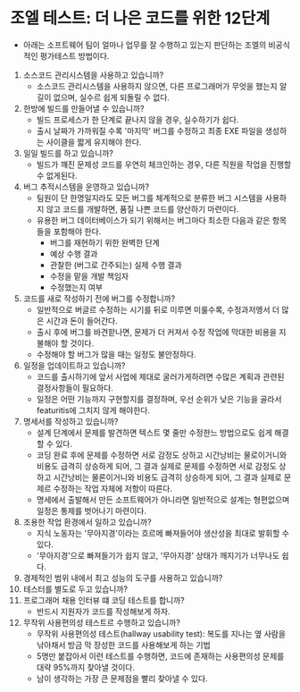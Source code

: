 # 조엘 테스트: 더 나은 코드를 위한 12단계

- 아래는 소프트웨어 팀이 얼마나 업무를 잘 수행하고 있는지 판단하는 조엘의 비공식적인 평가테스트 방법이다.

1. 소스코드 관리시스템을 사용하고 있습니까?
   - 소스코드 관리시스템을 사용하지 않으면, 다른 프로그래머가 무엇을 했는지 알 길이 없으며, 실수르 쉽게 되돌릴 수 없다.
2. 한방에 빌드를 만들어낼 수 있습니까?
   - 빌드 프로세스가 한 단계로 끝나지 않을 경우, 실수하기가 쉽다.
   - 출시 날짜가 가까워질 수록 '마지막' 버그를 수정하고 최종 EXE 파일을 생성하는 사이클을 짧게 유지해야 한다.
3. 일일 빌드를 하고 있습니까?
   - 빌드가 꺠진 문제성 코드를 우연히 체크인하는 경우, 다른 직원을 작업을 진행할 수 없게된다.
4. 버그 추적시스템을 운영하고 있습니까?
   - 팀원이 단 한명일지라도 모든 버그를 체계적으로 분류한 버그 시스템을 사용하지 않고 코드를 개발하면, 품질 나쁜 코드를 양산하기 마련이다.
   - 유용한 버그 데이터베이스가 되기 위해서는 버그마다 최소한 다음과 같은 항목들을 포함해야 한다.
     - 버그를 재현하기 위한 완벽한 단계
     - 예상 수행 결과
     - 관찰한 (버그로 간주되는) 실제 수행 결과
     - 수정을 맡을 개발 책임자
     - 수정했는지 여부
5. 코드를 새로 작성하기 전에 버그를 수정합니까?
   - 일반적으로 버글르 수정하는 시기를 뒤로 미루면 미룰수록, 수정과저엥서 더 많은 시간과 돈이 들어간다.
   - 출시 후에 버그를 바견핟나면, 문제가 더 커져서 수정 작업에 막대한 비용을 지불해야 할 것이다.
   - 수정해야 할 버그가 많을 때는 일정도 불안정하다.
6. 일정을 업데이트하고 있습니까?
   - 코드를 출시하기에 앞서 사업에 제대로 굴러가게하려면 수많은 계획과 관련된 결정사항들이 필요하다.
   - 일정은 어떤 기능까지 구현할지를 결정하며, 우선 순위가 낮은 기능을 골라서 featuritis에 그치지 않게 해야한다.
7. 명세서를 작성하고 있습니까?
   - 설계 단계에서 문제를 발견하면 텍스트 몇 줄만 수정한느 방법으로도 쉽게 해결할 수 있다.
   - 코딩 완료 후에 문제를 수정하면 서로 감정도 상하고 시간낭비는 물로이거니와 비용도 급격히 상승하게 되어, 그 결과 실제로 문제를 수정하면 서로 감정도 상하고 시간낭비는 물론이거니와 비용도 급격히 상승하게 되어, 그 결과 실제로 문제르 수정하는 작업 자체에 저항이 따른다.
   - 명세에서 출발해서 만든 소프트웨어가 아니라면 일반적으로 설계는 형편없으며 일정은 통제를 벗어나기 마련이다.
8. 조용한 작업 환경에서 일하고 있습니까?
   - 지식 노동자는 '무아지경'이라는 흐르메 빠져들어야 생산성을 최대로 발휘할 수 있다.
   - '무아지경'으로 빠져들기가 쉽지 않고, '무아지경' 상태가 깨지기가 너무나도 쉽다.
9. 경제적인 범위 내에서 최고 성능의 도구를 사용하고 있습니까?
10. 테스터를 별도로 두고 있습니까?
11. 프로그래머 채용 인터뷰 떄 코딩 테스트를 합니까?
    - 반드시 지원자가 코드를 작성해보게 하자.
12. 무작위 사용편의성 테스트르 수행하고 있습니까?
    - 무작위 사용편의성 테스트(hallway usability test): 복도를 지나는 옆 사람을 낚아채서 방금 막 장성한 코드를 사용해보게 하는 기법
    - 5명만 붙잡아서 이런 테스트를 수행하면, 코드에 존재하는 사용편의성 문제를 대략 95%까지 찾아낼 것이다.
    - 남이 생각하는 가장 큰 문제점을 빨리 찾아낼 수 있다.